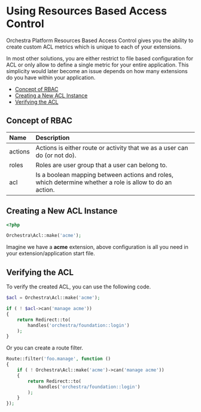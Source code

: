 Using Resources Based Access Control
==============

Orchestra Platform Resources Based Access Control gives you the ability to create custom ACL metrics which is unique to each of your extensions.

In most other solutions, you are either restrict to file based configuration for ACL or only allow to define a single metric for your entire application. This simplicity would later become an issue depends on how many extensions do you have within your application.

* [Concept of RBAC](#concept-of-rbac)
* [Creating a New ACL Instance](#creating-a-new-acl-instance)
* [Verifying the ACL](#verifying-the-acl)

## Concept of RBAC

Name     | Description
:--------|:-----------------------
actions  | Actions is either route or activity that we as a user can do (or not do).
roles    | Roles are user group that a user can belong to.
acl      | Is a boolean mapping between actions and roles, which determine whether a role is allow to do an action.

## Creating a New ACL Instance

```php
<?php

Orchestra\Acl::make('acme');
```

Imagine we have a **acme** extension, above configuration is all you need in your extension/application start file.

## Verifying the ACL

To verify the created ACL, you can use the following code.

```php
$acl = Orchestra\Acl::make('acme');

if ( ! $acl->can('manage acme'))
{
	return Redirect::to(
		handles('orchestra/foundation::login')
	);
}
```

Or you can create a route filter.

```php
Route::filter('foo.manage', function ()
{
	if ( ! Orchestra\Acl::make('acme')->can('manage acme'))
	{
		return Redirect::to(
			handles('orchestra/foundation::login')
		);
	}
});
```
